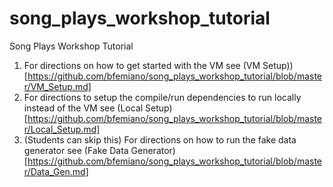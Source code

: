 # song_plays_workshop_tutorial
Song Plays Workshop Tutorial

1. For directions on how to get started with the VM see (VM Setup))[https://github.com/bfemiano/song_plays_workshop_tutorial/blob/master/VM_Setup.md]
2. For directions to setup the compile/run dependencies to run locally instead of the VM see (Local Setup)[https://github.com/bfemiano/song_plays_workshop_tutorial/blob/master/Local_Setup.md]
3. (Students can skip this) For directions on how to run the fake data generator see (Fake Data Generator)[https://github.com/bfemiano/song_plays_workshop_tutorial/blob/master/Data_Gen.md]